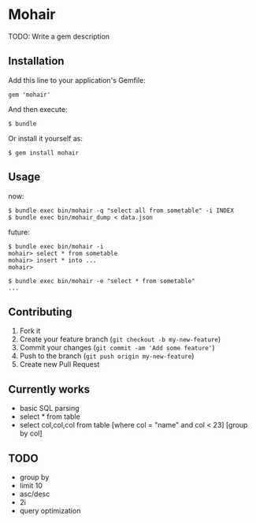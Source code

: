 # Mohair

TODO: Write a gem description

## Installation

Add this line to your application's Gemfile:

    gem 'mohair'

And then execute:

    $ bundle

Or install it yourself as:

    $ gem install mohair

## Usage

now:

```
$ bundle exec bin/mohair -q "select all from sometable" -i INDEX
$ bundle exec bin/mohair_dump < data.json
```

future:

```
$ bundle exec bin/mohair -i
mohair> select * from sometable
mohair> insert * into ...
mohair>
```

```
$ bundle exec bin/mohair -e "select * from sometable"
...
```


## Contributing

1. Fork it
2. Create your feature branch (`git checkout -b my-new-feature`)
3. Commit your changes (`git commit -am 'Add some feature'`)
4. Push to the branch (`git push origin my-new-feature`)
5. Create new Pull Request

## Currently works

- basic SQL parsing
- select * from table
- select col,col,col from table [where col = "name" and col < 23] [group by col]

## TODO

- group by
- limit 10
- asc/desc
- 2i
- query optimization
